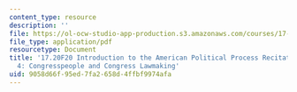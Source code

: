 ```yaml
---
content_type: resource
description: ''
file: https://ol-ocw-studio-app-production.s3.amazonaws.com/courses/17-20-introduction-to-the-american-political-process-fall-2020/9058d66f95ed7fa2658d4ffbf9974afa_MIT17_20F20_rec4.pdf
file_type: application/pdf
resourcetype: Document
title: '17.20F20 Introduction to the American Political Process Recitation Slides
  4: Congresspeople and Congress Lawmaking'
uid: 9058d66f-95ed-7fa2-658d-4ffbf9974afa
---
```


